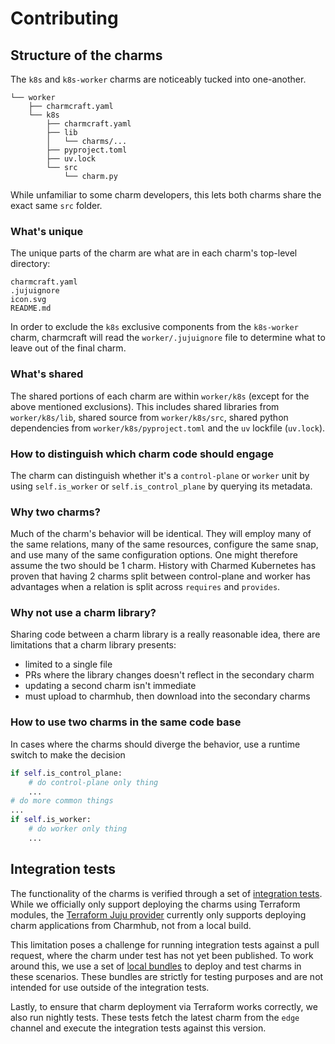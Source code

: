 # Contributing

## Structure of the charms

The `k8s` and `k8s-worker` charms are noticeably tucked into one-another.

```
└── worker
    ├── charmcraft.yaml
    └── k8s
        ├── charmcraft.yaml
        ├── lib
        │   └── charms/...
        ├── pyproject.toml
        ├── uv.lock
        └── src
            └── charm.py
```

While unfamiliar to some charm developers, this lets both charms share the exact same `src` folder.

### What's unique

The unique parts of the charm are what are in each charm's top-level directory:

```
charmcraft.yaml
.jujuignore
icon.svg
README.md
```

In order to exclude the `k8s` exclusive components from the `k8s-worker` charm, charmcraft will read the `worker/.jujuignore` file to determine what to leave out of the final charm.

### What's shared

The shared portions of each charm are within `worker/k8s` (except for the above mentioned exclusions).  This includes shared libraries from `worker/k8s/lib`, shared source from `worker/k8s/src`, shared python dependencies from `worker/k8s/pyproject.toml` and the `uv` lockfile (`uv.lock`).

### How to distinguish which charm code should engage

The charm can distinguish whether it's a `control-plane` or `worker` unit by using `self.is_worker` or `self.is_control_plane` by querying its metadata.

### Why two charms?

Much of the charm's behavior will be identical. They will employ many of the same relations, many of the same resources, configure the same snap, and use many of the same configuration options. One might therefore assume the two should be 1 charm. History with Charmed Kubernetes has proven that having 2 charms split between control-plane and worker has advantages when a relation is split across `requires` and `provides`.

### Why not use a charm library?

Sharing code between a charm library is a really reasonable idea, there are limitations that a charm library presents:

* limited to a single file
* PRs where the library changes doesn't reflect in the secondary charm
* updating a second charm isn't immediate
* must upload to charmhub, then download into the secondary charms

### How to use two charms in the same code base

In cases where the charms should diverge the behavior, use a runtime switch to make the decision

```python
if self.is_control_plane:
    # do control-plane only thing
    ...
# do more common things
...
if self.is_worker:
    # do worker only thing
    ...
```

## Integration tests

The functionality of the charms is verified through a set of [integration tests](../tests/integration/). While we officially only support deploying the charms using Terraform modules, the [Terraform Juju provider](https://registry.terraform.io/providers/juju/juju/latest/docs/resources/application#charm-1) currently only supports deploying charm applications from Charmhub, not from a local build.

This limitation poses a challenge for running integration tests against a pull request, where the charm under test has not yet been published. To work around this, we use a set of [local bundles](../tests/integration/data/) to deploy and test charms in these scenarios. These bundles are strictly for testing purposes and are not intended for use outside of the integration tests.

Lastly, to ensure that charm deployment via Terraform works correctly, we also run nightly tests. These tests fetch the latest charm from the `edge` channel and execute the integration tests against this version.

